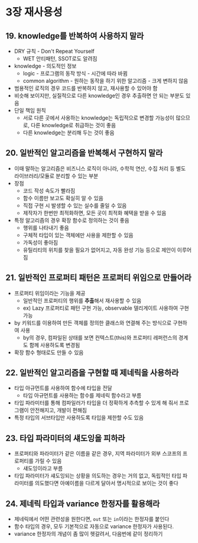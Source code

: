 # 3장 재사용성
## 19. knowledge를 반복하여 사용하지 말라
- DRY 규칙 - Don't Repeat Yourself
  - WET 안티패턴, SSOT로도 알려짐
- knowledge - 의도적인 정보
  - logic - 프로그램의 동작 방식 - 시간에 따라 바뀜
  - common algorithm - 원하는 동작을 하기 위한 알고리즘 - 크게 변하지 않음
- 범용적인 로직의 경우 코드를 반복하지 않고, 재사용할 수 있어야 함
- 비슷해 보이지만, 실질적으로 다른 knowledge인 경우 추출하면 안 되는 부분도 있음
- 단일 책임 원칙
  - 서로 다른 곳에서 사용하는 knowledge는 독립적으로 변경할 가능성이 많으므로, 다른 knowledge로 취급하는 것이 좋음
  - 다른 knowledge는 분리해 두는 것이 좋음

## 20. 일반적인 알고리즘을 반복해서 구현하지 말라
- 이때 말하는 알고리즘은 비즈니스 로직이 아니라, 수학적 연산, 수집 처리 등 별도 라이브러리/모듈로 분리할 수 있는 부분
- 장점
  - 코드 작성 속도가 빨라짐
  - 함수 이름만 보고도 확실히 알 수 있음
  - 직접 구현 시 발생할 수 있는 실수를 줄일 수 있음
  - 제작자가 한번만 최적화하면, 모든 곳이 최적화 혜택을 받을 수 있음
- 특정 알고리즘의 경우 확장 함수로 정의하는 것이 좋음
  - 행위를 나타내기 좋음
  - 구체적 타입이 있는 객체에만 사용을 제한할 수 있음
  - 가독성이 좋아짐
  - 유틸리티의 위치를 찾을 필요가 없어지고, 자동 완성 기능 등으로 제안이 이루어짐

## 21. 일반적인 프로퍼티 패턴은 프로퍼티 위임으로 만들어라
- 프로퍼티 위임이라는 기능을 제공
  - 일반적인 프로퍼티의 행위를 **추출**해서 재사용할 수 있음
  - ex) Lazy 프로퍼티로 패턴 구현 가능, observable 델리게이트 사용하여 구현 가능
- by 키워드를 이용하여 만든 객체를 정의한 클래스와 연결해 주는 방식으로 구현하여 사용
  - by의 경우, 컴파일된 상태를 보면 컨텍스트(this)와 프로퍼티 레퍼런스의 경계도 함께 사용하도록 변경됨
- 확장 함수 형태로도 만들 수 있음

## 22. 일반적인 알고리즘을 구현할 때 제네릭을 사용하라
- 타입 아규먼트를 사용하여 함수에 타입을 전달
  - 타입 아규먼트를 사용하는 함수를 제네릭 함수라고 부름
- 타입 파라미터를 통해 컴파일러가 타입을 더 정확하게 추측할 수 있게 해 줘서 프로그램이 안전해지고, 개발이 편해짐
- 특정 타입의 서브타입만 사용하도록 타입을 제한할 수도 있음

## 23. 타입 파라미터의 섀도잉을 피하라
- 프로퍼티와 파라미터가 같은 이름을 같은 경우, 지역 파라미터가 외부 스코프의 프로퍼티를 가릴 수 있음
  - 섀도잉이라고 부름
- 타입 파라미터가 섀도잉되는 상황을 의도하는 경우는 거의 없고, 독립적인 타입 파라미터를 의도했다면 아예이름을 다르게 달아서 명시적으로 보이는 것이 좋다

## 24. 제네릭 타입과 variance 한정자를 활용해라
- 제네릭에서 어떤 관련성을 원한다면, `out` 또는 `in`이라는 한정자를 붙인다
- 함수 타입의 경우, 모두 기본적으로 자동으로 variance 한정자가 사용된다.
- variance 한정자의 개념이 좀 많이 헷갈려서, 다음번에 같이 정리하기